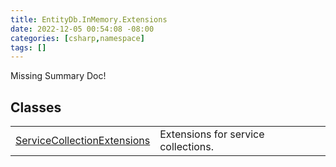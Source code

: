 ```yaml
---
title: EntityDb.InMemory.Extensions
date: 2022-12-05 00:54:08 -08:00
categories: [csharp,namespace]
tags: []
---
```


Missing Summary Doc!
## Classes
<table><tr><td><a href='/posts/csharp.member.entitydb.inmemory.extensions.servicecollectionextensions/'>ServiceCollectionExtensions</a></td><td>
Extensions for service collections.
</td></tr></table>
